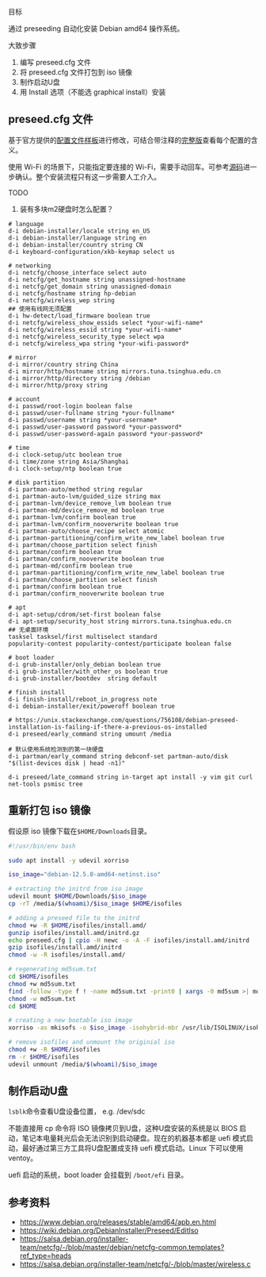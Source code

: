 目标

通过 preseeding 自动化安装 Debian amd64 操作系统。

大致步骤
1. 编写 preseed.cfg 文件
2. 将 preseed.cfg 文件打包到 iso 镜像
3. 制作启动U盘
4. 用 Install 选项（不能选 graphical install）安装

preseed.cfg 文件
---
基于官方提供的[配置文件样板](https://www.debian.org/releases/bookworm/example-preseed.txt)进行修改，可结合带注释的[完整版](http://shiqihao.xyz/preseed-cfg.txt)查看每个配置的含义。

使用 Wi-Fi 的场景下，只能指定要连接的 Wi-Fi，需要手动回车。可参考[源码](https://salsa.debian.org/installer-team/netcfg/-/blob/master/wireless.c)进一步确认。整个安装流程只有这一步需要人工介入。

TODO
1. 装有多块m2硬盘时怎么配置？

```text
# language
d-i debian-installer/locale string en_US
d-i debian-installer/language string en
d-i debian-installer/country string CN
d-i keyboard-configuration/xkb-keymap select us

# networking
d-i netcfg/choose_interface select auto
d-i netcfg/get_hostname string unassigned-hostname
d-i netcfg/get_domain string unassigned-domain
d-i netcfg/hostname string hp-debian
d-i netcfg/wireless_wep string
## 使用有线网无须配置
d-i hw-detect/load_firmware boolean true
d-i netcfg/wireless_show_essids select *your-wifi-name*
d-i netcfg/wireless_essid string *your-wifi-name*
d-i netcfg/wireless_security_type select wpa
d-i netcfg/wireless_wpa string *your-wifi-password*

# mirror
d-i mirror/country string China
d-i mirror/http/hostname string mirrors.tuna.tsinghua.edu.cn
d-i mirror/http/directory string /debian
d-i mirror/http/proxy string

# account
d-i passwd/root-login boolean false
d-i passwd/user-fullname string *your-fullname*
d-i passwd/username string *your-username*
d-i passwd/user-password password *your-password*
d-i passwd/user-password-again password *your-password*

# time
d-i clock-setup/utc boolean true
d-i time/zone string Asia/Shanghai
d-i clock-setup/ntp boolean true

# disk partition
d-i partman-auto/method string regular
d-i partman-auto-lvm/guided_size string max
d-i partman-lvm/device_remove_lvm boolean true
d-i partman-md/device_remove_md boolean true
d-i partman-lvm/confirm boolean true
d-i partman-lvm/confirm_nooverwrite boolean true
d-i partman-auto/choose_recipe select atomic
d-i partman-partitioning/confirm_write_new_label boolean true
d-i partman/choose_partition select finish
d-i partman/confirm boolean true
d-i partman/confirm_nooverwrite boolean true
d-i partman-md/confirm boolean true
d-i partman-partitioning/confirm_write_new_label boolean true
d-i partman/choose_partition select finish
d-i partman/confirm boolean true
d-i partman/confirm_nooverwrite boolean true

# apt
d-i apt-setup/cdrom/set-first boolean false
d-i apt-setup/security_host string mirrors.tuna.tsinghua.edu.cn
## 无桌面环境
tasksel tasksel/first multiselect standard
popularity-contest popularity-contest/participate boolean false

# boot loader
d-i grub-installer/only_debian boolean true
d-i grub-installer/with_other_os boolean true
d-i grub-installer/bootdev  string default

# finish install
d-i finish-install/reboot_in_progress note
d-i debian-installer/exit/poweroff boolean true

# https://unix.stackexchange.com/questions/756108/debian-preseed-installation-is-failing-if-there-a-previous-os-installed
d-i preseed/early_command string umount /media

# 默认使用系统检测到的第一块硬盘
d-i partman/early_command string debconf-set partman-auto/disk "$(list-devices disk | head -n1)"

d-i preseed/late_command string in-target apt install -y vim git curl net-tools psmisc tree
```

重新打包 iso 镜像
---
假设原 iso 镜像下载在`$HOME/Downloads`目录。
```bash
#!/usr/bin/env bash

sudo apt install -y udevil xorriso

iso_image="debian-12.5.0-amd64-netinst.iso"

# extracting the initrd from iso image 
udevil mount $HOME/Downloads/$iso_image
cp -rT /media/$(whoami)/$iso_image $HOME/isofiles

# adding a preseed file to the initrd
chmod +w -R $HOME/isofiles/install.amd/
gunzip isofiles/install.amd/initrd.gz
echo preseed.cfg | cpio -H newc -o -A -F isofiles/install.amd/initrd
gzip isofiles/install.amd/initrd
chmod -w -R isofiles/install.amd/

# regenerating md5sum.txt
cd $HOME/isofiles
chmod +w md5sum.txt
find -follow -type f ! -name md5sum.txt -print0 | xargs -0 md5sum >| md5sum.txt
chmod -w md5sum.txt
cd $HOME

# creating a new bootable iso image
xorriso -as mkisofs -o $iso_image -isohybrid-mbr /usr/lib/ISOLINUX/isohdpfx.bin -c isolinux/boot.cat -b isolinux/isolinux.bin -no-emul-boot -boot-load-size 4 -boot-info-table isofiles

# remove isofiles and unmount the originial iso
chmod +w -R $HOME/isofiles
rm -r $HOME/isofiles
udevil unmount /media/$(whoami)/$iso_image
```

制作启动U盘
---
`lsblk`命令查看U盘设备位置， e.g. /dev/sdc

不能直接用 cp 命令将 ISO 镜像拷贝到U盘，这种U盘安装的系统是以 BIOS 启动，笔记本电量耗光后会无法识别到启动硬盘。现在的机器基本都是 uefi 模式启动，最好通过第三方工具将U盘配置成支持 uefi 模式启动。Linux 下可以使用 ventoy。

uefi 启动的系统，boot loader 会挂载到 `/boot/efi` 目录。

参考资料
---
- https://www.debian.org/releases/stable/amd64/apb.en.html
- https://wiki.debian.org/DebianInstaller/Preseed/EditIso
- https://salsa.debian.org/installer-team/netcfg/-/blob/master/debian/netcfg-common.templates?ref_type=heads
- https://salsa.debian.org/installer-team/netcfg/-/blob/master/wireless.c